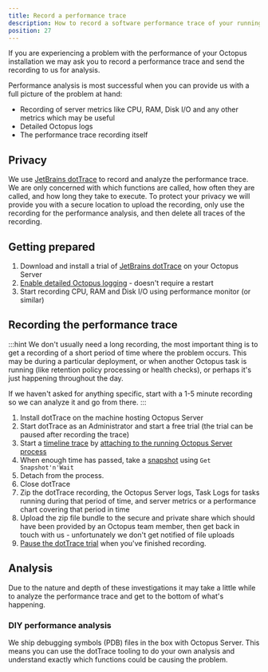 ```yaml
---
title: Record a performance trace
description: How to record a software performance trace of your running Octopus Server so we can solve performance issues.
position: 27
---
```


If you are experiencing a problem with the performance of your Octopus installation we may ask you to record a performance trace and send the recording to us for analysis.

Performance analysis is most successful when you can provide us with a full picture of the problem at hand:

- Recording of server metrics like CPU, RAM, Disk I/O and any other metrics which may be useful
- Detailed Octopus logs
- The performance trace recording itself

## Privacy

We use [JetBrains dotTrace](https://www.jetbrains.com/profiler/) to record and analyze the performance trace. We are only concerned with which functions are called, how often they are called, and how long they take to execute. To protect your privacy we will provide you with a secure location to upload the recording, only use the recording for the performance analysis, and then delete all traces of the recording.

## Getting prepared

1. Download and install a trial of [JetBrains dotTrace](https://www.jetbrains.com/profiler/) on your Octopus Server
2. [Enable detailed Octopus logging](/docs/reference/log-files.md) - doesn't require a restart
3. Start recording CPU, RAM and Disk I/O using performance monitor (or similar)

## Recording the performance trace

:::hint
We don't usually need a long recording, the most important thing is to get a recording of a short period of time where the problem occurs. This may be during a particular deployment, or when another Octopus task is running (like retention policy processing or health checks), or perhaps it's just happening throughout the day.

If we haven't asked for anything specific, start with a 1-5 minute recording so we can analyze it and go from there.
:::

1. Install dotTrace on the machine hosting Octopus Server
2. Start dotTrace as an Administrator and start a free trial (the trial can be paused after recording the trace)
3. Start a [timeline trace](https://www.jetbrains.com/help/profiler/10.0/Concurrency_Profiling_Timeline_.html) by [attaching to the running Octopus Server process](https://www.jetbrains.com/help/profiler/10.0/Profile_Running_Process.html)
4. When enough time has passed, take a [snapshot](https://www.jetbrains.com/help/profiler/10.0/Profiling_Guidelines__Launching_and_Controlling_the_Profiling_Process.html) using `Get Snapshot'n'Wait`
5. Detach from the process.
6. Close dotTrace
7. Zip the dotTrace recording, the Octopus Server logs, Task Logs for tasks running during that period of time, and server metrics or a performance chart covering that period in time
8. Upload the zip file bundle to the secure and private share which should have been provided by an Octopus team member, then get back in touch with us - unfortunately we don't get notified of file uploads
9. [Pause the dotTrace trial](https://www.jetbrains.com/help/profiler/10.0/Configuring_dotTrace__Configuring_License_Information.html) when you've finished recording. 

## Analysis

Due to the nature and depth of these investigations it may take a little while to analyze the performance trace and get to the bottom of what's happening.

### DIY performance analysis

We ship debugging symbols (PDB) files in the box with Octopus Server. This means you can use the dotTrace tooling to do your own analysis and understand exactly which functions could be causing the problem.